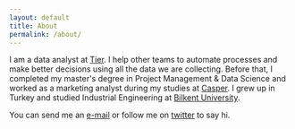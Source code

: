 ```yaml
---
layout: default
title: About
permalink: /about/
---
```


I am a data analyst at [Tier](https://www.tier.app/). I help other teams to automate processes and make better decisions using all the data we are collecting. Before that, I completed my master's degree in Project Management & Data Science and worked as a marketing analyst during my studies at [Casper](https://www.casper.com/). I grew up in Turkey and studied Industrial Engineering at [Bilkent University](https://w3.bilkent.edu.tr/bilkent/).

You can send me an [e-mail](mailto:onurhan.irkin@gmail.com) or follow me on [twitter](https://twitter.com/onur_irkin) to say hi.

